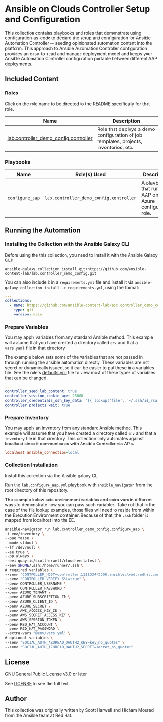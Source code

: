 # Ansible on Clouds Controller Setup and Configuration

This collection contains playbooks and roles that demonstrate using configuration-as-code to declare the setup and configuration for Ansible Automation Controller -- seeding opinionated automation content into the platform.  This approach to Ansible Automation Controller configuration provides an easy-to-read and manage deployment model and keeps your Ansible Automation Controller configuration portable between different AAP deployments.

## Included Content

### Roles

Click on the role name to be directed to the README specifically for that role.

| Name                                            | Description                                                                          |
| ----------------------------------------------- | ------------------------------------------------------------------------------------ |
| [lab.controller_demo_config.controller][readme] | Role that deploys a demo configuration of job templates, projects, inventories, etc. |

### Playbooks

| Name            | Role(s) Used                            | Description                                               |
| --------------- | --------------------------------------- | --------------------------------------------------------- |
| `configure_aap` | `lab.controller_demo_config.controller` | A playbook that runs the AAP on Azure configuration role. |

## Running the Automation

### Installing the Collection with the Ansible Galaxy CLI

Before using the this collection, you need to install it with the Ansible Galaxy CLI:

`ansible-galaxy collection install git+https://github.com/ansible-content-lab/lab.controller_demo_config.git`

You can also include it in a `requirements.yml` file and install it via `ansible-galaxy collection install -r requirements.yml`, using the format:

```yaml
---
collections:
  - name: https://github.com/ansible-content-lab/aoc.controller_demo_config
    type: git
    version: main
```

### Prepare Variables

You may apply variables from any standard Ansible method.  This example will assume that you have created a directory called `env` and that a `vars.yaml` file in that directory.

The example below sets some of the variables that are not passed in through running the ansible automation directly.  These variables are not secret or dynamically issued, so it can be easier to put these in a variables file.  See the role's [defaults.yml][defaults] file to view most of these types of variables that can be changed.

```yaml
---
controller_seed_lab_content: true
controller_session_cookie_age: 28800
controller_credentials_ssh_key_data: "{{ lookup('file', '~/.ssh/id_rsa') }}"
controller_projects_wait: true
```

### Prepare Inventory

You may apply an inventory from any standard Ansible method.  This example will assume that you have created a directory called `env` and that a `inventory` file in that directory.  This collection only automates against localhost since it communicates with Ansible Controller via APIs.

```ini
localhost ansible_connection=local
```

### Collection Installation

Install this collection via the Ansible galaxy CLI.

Run the `lab.configure_aap.yml` playbook with `ansible_navigator` from the root directory of this repository.

The example below sets environment variables and extra vars in different ways to demonstrate how you can pass such variables.  Take not that in the case of the file lookup examples, those files will need to reside from within the Execution Environment container.  Because of that, the `.ssh` folder is mapped from localhost into the EE.

```bash
ansible-navigator run lab.controller_demo_config.configure_aap \
-i env/inventory \
--pae false \
--mode stdout \
--lf /dev/null \
--ee true \
--pp always \
--eei quay.io/scottharwell/cloud-ee:latest \
--eev $HOME/.ssh:/home/runner/.ssh \
# required variables \
--senv "CONTROLLER_HOST=controller.112233445566.ansiblecloud.redhat.com" \
--senv "CONTROLLER_VERIFY_SSL=true" \
--penv CONTROLLER_USERNAME \
--penv CONTROLLER_PASSWORD \
--penv AZURE_TENANT \
--penv AZURE_SUBSCRIPTION_ID \
--penv AZURE_CLIENT_ID \
--penv AZURE_SECRET \
--penv AWS_ACCESS_KEY_ID \
--penv AWS_SECRET_ACCESS_KEY \
--penv AWS_SESSION_TOKEN \
--penv RED_HAT_ACCOUNT \
--penv RED_HAT_PASSWORD \
--extra-vars "@env/vars.yml" \
# optional variables \
--senv "SOCIAL_AUTH_AZUREAD_OAUTH2_KEY=key_no_quotes" \
--senv "SOCIAL_AUTH_AZUREAD_OAUTH2_SECRET=secret_no_quotes"
```

## License

GNU General Public License v3.0 or later

See [LICENSE](https://github.com/ansible-content-lab/aoc.controller_demo_config/blob/main/LICENSE) to see the full text.

## Author

This collection was originally written by Scott Harwell and Hicham Mourad from the Ansible team at Red Hat.

[readme]: https://github.com/ansible-content-lab/aoc.controller_demo_config/blob/main/roles/controller/README.md
[defaults]: https://github.com/ansible-content-lab/aoc.controller_demo_config/blob/main/roles/controller/defaults/main.yml

